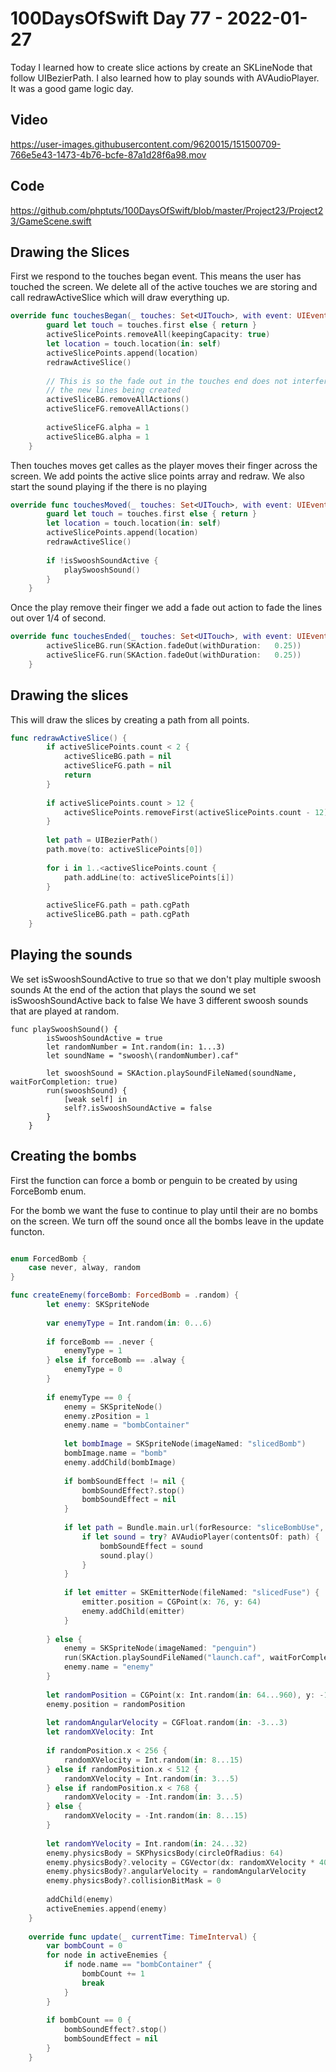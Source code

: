 # 100DaysOfSwift Day 77 - 2022-01-27

Today I learned how to create slice actions by create an SKLineNode that follow UIBezierPath.  I also learned how to play sounds with AVAudioPlayer.  It was a good game logic day.

## Video


https://user-images.githubusercontent.com/9620015/151500709-766e5e43-1473-4b76-bcfe-87a1d28f6a98.mov


## Code

https://github.com/phptuts/100DaysOfSwift/blob/master/Project23/Project23/GameScene.swift

## Drawing the Slices

First we respond to the touches began event.  This means the user has touched the screen.  We delete all of the active touches we are storing and call redrawActiveSlice which will draw everything up.

```swift
override func touchesBegan(_ touches: Set<UITouch>, with event: UIEvent?) {
        guard let touch = touches.first else { return }
        activeSlicePoints.removeAll(keepingCapacity: true)
        let location = touch.location(in: self)
        activeSlicePoints.append(location)
        redrawActiveSlice()
        
        // This is so the fade out in the touches end does not interfer with
        // the new lines being created
        activeSliceBG.removeAllActions()
        activeSliceFG.removeAllActions()
        
        activeSliceFG.alpha = 1
        activeSliceBG.alpha = 1
    }
```

Then touches moves get calles as the player moves their finger across the screen.  We add points the active slice points array and redraw.  We also start the sound playing if the there is no playing

```swift
override func touchesMoved(_ touches: Set<UITouch>, with event: UIEvent?) {
        guard let touch = touches.first else { return }
        let location = touch.location(in: self)
        activeSlicePoints.append(location)
        redrawActiveSlice()
        
        if !isSwooshSoundActive {
            playSwooshSound()
        }
    }
```

Once the play remove their finger we add a fade out action to fade the lines out over 1/4 of second.

```swift
override func touchesEnded(_ touches: Set<UITouch>, with event: UIEvent?) {
        activeSliceBG.run(SKAction.fadeOut(withDuration:   0.25))
        activeSliceFG.run(SKAction.fadeOut(withDuration:   0.25))
    }
```

## Drawing the slices

This will draw the slices by creating a path from all points.

```swift
func redrawActiveSlice() {
        if activeSlicePoints.count < 2 {
            activeSliceBG.path = nil
            activeSliceFG.path = nil
            return
        }
        
        if activeSlicePoints.count > 12 {
            activeSlicePoints.removeFirst(activeSlicePoints.count - 12)
        }
        
        let path = UIBezierPath()
        path.move(to: activeSlicePoints[0])
        
        for i in 1..<activeSlicePoints.count {
            path.addLine(to: activeSlicePoints[i])
        }
        
        activeSliceFG.path = path.cgPath
        activeSliceBG.path = path.cgPath
    }
```

## Playing the sounds

We set isSwooshSoundActive to true so that we don't play multiple swoosh sounds
At the end of the action that plays the sound we set isSwooshSoundActive back to false
We have 3 different swoosh sounds that are played at random.

```
func playSwooshSound() {
        isSwooshSoundActive = true
        let randomNumber = Int.random(in: 1...3)
        let soundName = "swoosh\(randomNumber).caf"
        
        let swooshSound = SKAction.playSoundFileNamed(soundName, waitForCompletion: true)
        run(swooshSound) {
            [weak self] in
            self?.isSwooshSoundActive = false
        }
    }
```

## Creating the bombs

First the function can force a bomb or penguin to be created by using ForceBomb enum.

For the bomb we want the fuse to continue to play until their are no bombs on the screen.  We turn off the sound once all the bombs leave in the update functon.



```swift

enum ForcedBomb {
    case never, alway, random
}

func createEnemy(forceBomb: ForcedBomb = .random) {
        let enemy: SKSpriteNode
        
        var enemyType = Int.random(in: 0...6)
        
        if forceBomb == .never {
            enemyType = 1
        } else if forceBomb == .alway {
            enemyType = 0
        }
        
        if enemyType == 0 {
            enemy = SKSpriteNode()
            enemy.zPosition = 1
            enemy.name = "bombContainer"
            
            let bombImage = SKSpriteNode(imageNamed: "slicedBomb")
            bombImage.name = "bomb"
            enemy.addChild(bombImage)
            
            if bombSoundEffect != nil {
                bombSoundEffect?.stop()
                bombSoundEffect = nil
            }
            
            if let path = Bundle.main.url(forResource: "sliceBombUse", withExtension: "caf") {
                if let sound = try? AVAudioPlayer(contentsOf: path) {
                    bombSoundEffect = sound
                    sound.play()
                }
            }
            
            if let emitter = SKEmitterNode(fileNamed: "slicedFuse") {
                emitter.position = CGPoint(x: 76, y: 64)
                enemy.addChild(emitter)
            }
            
        } else {
            enemy = SKSpriteNode(imageNamed: "penguin")
            run(SKAction.playSoundFileNamed("launch.caf", waitForCompletion: false))
            enemy.name = "enemy"
        }
        
        let randomPosition = CGPoint(x: Int.random(in: 64...960), y: -128)
        enemy.position = randomPosition
        
        let randomAngularVelocity = CGFloat.random(in: -3...3)
        let randomXVelocity: Int
        
        if randomPosition.x < 256 {
            randomXVelocity = Int.random(in: 8...15)
        } else if randomPosition.x < 512 {
            randomXVelocity = Int.random(in: 3...5)
        } else if randomPosition.x < 768 {
            randomXVelocity = -Int.random(in: 3...5)
        } else {
            randomXVelocity = -Int.random(in: 8...15)
        }
        
        let randomYVelocity = Int.random(in: 24...32)
        enemy.physicsBody = SKPhysicsBody(circleOfRadius: 64)
        enemy.physicsBody?.velocity = CGVector(dx: randomXVelocity * 40, dy: randomYVelocity * 40)
        enemy.physicsBody?.angularVelocity = randomAngularVelocity
        enemy.physicsBody?.collisionBitMask = 0
        
        addChild(enemy)
        activeEnemies.append(enemy)
    }
    
    override func update(_ currentTime: TimeInterval) {
        var bombCount = 0
        for node in activeEnemies {
            if node.name == "bombContainer" {
                bombCount += 1
                break
            }
        }
        
        if bombCount == 0 {
            bombSoundEffect?.stop()
            bombSoundEffect = nil
        }
    }
```
